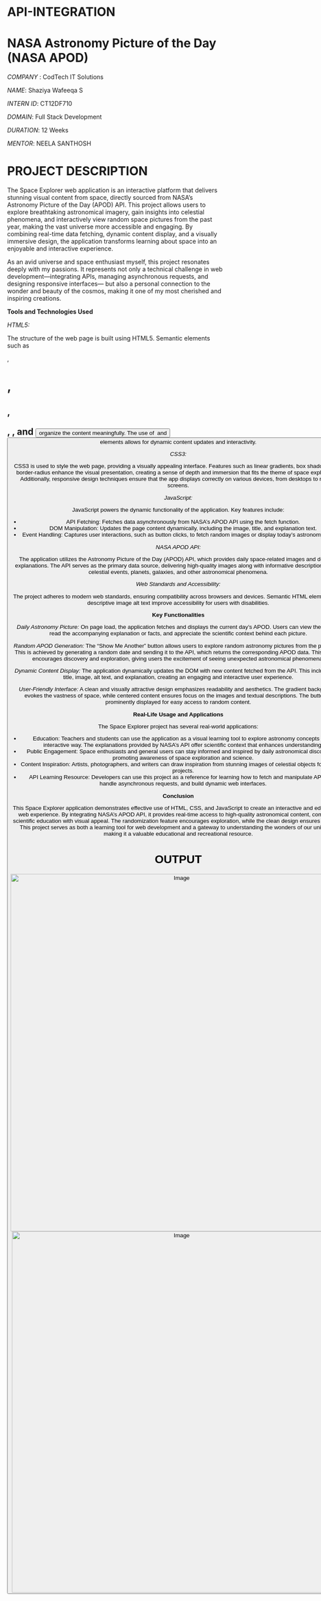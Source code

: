 # API-INTEGRATION 
# NASA Astronomy Picture of the Day (NASA APOD)

*COMPANY* : CodTech IT Solutions

*NAME*: Shaziya Wafeeqa S

*INTERN ID*: CT12DF710

*DOMAIN*: Full Stack Development

*DURATION*: 12 Weeks

*MENTOR*: NEELA SANTHOSH

# PROJECT DESCRIPTION

The Space Explorer web application is an interactive platform that delivers stunning visual content from space, directly sourced from NASA’s Astronomy Picture of the Day (APOD) API. This project allows users to explore breathtaking astronomical imagery, gain insights into celestial phenomena, and interactively view random space pictures from the past year, making the vast universe more accessible and engaging. By combining real-time data fetching, dynamic content display, and a visually immersive design, the application transforms learning about space into an enjoyable and interactive experience. 

As an avid universe and space enthusiast myself, this project resonates deeply with my passions. It represents not only a technical challenge in web development—integrating APIs, managing asynchronous requests, and designing responsive interfaces— but also a personal connection to the wonder and beauty of the cosmos, making it one of my most cherished and inspiring creations. 

**Tools and Technologies Used**

_HTML5:_

The structure of the web page is built using HTML5. Semantic elements such as <div>, <h1>, <h2>, <p>, <img>, and <button> organize the content meaningfully. The use of <img> and <button> elements allows for dynamic content updates and interactivity.

_CSS3:_

CSS3 is used to style the web page, providing a visually appealing interface. Features such as linear gradients, box shadows, and border-radius enhance the visual presentation, creating a sense of depth and immersion that fits the theme of space exploration. Additionally, responsive design techniques ensure that the app displays correctly on various devices, from desktops to mobile screens.

_JavaScript:_

JavaScript powers the dynamic functionality of the application. Key features include:

* API Fetching: Fetches data asynchronously from NASA’s APOD API using the fetch function.
* DOM Manipulation: Updates the page content dynamically, including the image, title, and explanation text.
* Event Handling: Captures user interactions, such as button clicks, to fetch random images or display today’s astronomy picture.

_NASA APOD API:_

The application utilizes the Astronomy Picture of the Day (APOD) API, which provides daily space-related images and detailed explanations. The API serves as the primary data source, delivering high-quality images along with informative descriptions about celestial events, planets, galaxies, and other astronomical phenomena.

_Web Standards and Accessibility:_

The project adheres to modern web standards, ensuring compatibility across browsers and devices. Semantic HTML elements and descriptive image alt text improve accessibility for users with disabilities.

**Key Functionalities**

_Daily Astronomy Picture:_
On page load, the application fetches and displays the current day’s APOD. Users can view the image, read the accompanying explanation or facts, and appreciate the scientific context behind each picture.

_Random APOD Generation:_
The “Show Me Another” button allows users to explore random astronomy pictures from the past year. This is achieved by generating a random date and sending it to the API, which returns the corresponding APOD data. This feature encourages discovery and exploration, giving users the excitement of seeing unexpected astronomical phenomena.

_Dynamic Content Display:_
The application dynamically updates the DOM with new content fetched from the API. This includes the title, image, alt text, and explanation, creating an engaging and interactive user experience.

_User-Friendly Interface:_
A clean and visually attractive design emphasizes readability and aesthetics. The gradient background evokes the vastness of space, while centered content ensures focus on the images and textual descriptions. The button is prominently displayed for easy access to random content.

**Real-Life Usage and Applications**

The Space Explorer project has several real-world applications:

* Education: Teachers and students can use the application as a visual learning tool to explore astronomy concepts in an interactive way. The explanations provided by NASA’s API offer scientific context that enhances understanding.
* Public Engagement: Space enthusiasts and general users can stay informed and inspired by daily astronomical discoveries, promoting awareness of space exploration and science.
* Content Inspiration: Artists, photographers, and writers can draw inspiration from stunning images of celestial objects for creative projects.
* API Learning Resource: Developers can use this project as a reference for learning how to fetch and manipulate API data, handle asynchronous requests, and build dynamic web interfaces.

**Conclusion**

This Space Explorer application demonstrates effective use of HTML, CSS, and JavaScript to create an interactive and educational web experience. By integrating NASA’s APOD API, it provides real-time access to high-quality astronomical content, combining scientific education with visual appeal. The randomization feature encourages exploration, while the clean design ensures usability. This project serves as both a learning tool for web development and a gateway to understanding the wonders of our universe, making it a valuable educational and recreational resource.


# OUTPUT 

<img width="782" height="833" alt="Image" src="https://github.com/user-attachments/assets/8e266a44-f9af-4c19-9770-67af1c5ab589" />

<img width="777" height="842" alt="Image" src="https://github.com/user-attachments/assets/2f727edb-44cd-4835-b22f-010dd37f1289" />
